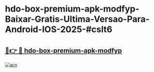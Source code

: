 # hdo-box-premium-apk-modfyp-Baixar-Gratis-Ultima-Versao-Para-Android-IOS-2025-#cslt6

# <h2><a href="https://ainizakaria.my?title=hdo-box-premium-apk-modfyp&ref=24M">🔗👉 🔴 hdo-box-premium-apk-modfyp</a></h2>

[![acn](https://github.com/user-attachments/assets/0f9c940e-d8b0-45ae-aac7-cd30a18b3e1c)](https://ainizakaria.my?title=hdo-box-premium-apk-modfyp&ref=24M)

